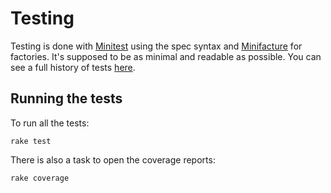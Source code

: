 # Testing

Testing is done with [Minitest](https://github.com/seattlerb/minitest/) using the spec syntax and
[Minifacture](https://github.com/stephencelis/minifacture) for factories. It's supposed to be as
minimal and readable as possible. You can see a full history of tests [here](https://travis-ci.org/alcesleo/keymail/builds).

## Running the tests

To run all the tests:

    rake test

There is also a task to open the coverage reports:

    rake coverage

